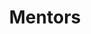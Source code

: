 ---
title: "Mentors"
meta_title: "Mentors - ENGREENVN"
description: "Connect with experienced mentors and take your project to the next level. Get guidance, support, and valuable insights on our mentor project website."
image: "/assets/action.jpg"
mentors:
    - image: "/assets/teams/meden.jpg"
      info: "<b>Dr. Meden F. Isaac-Lam</b>, Professor of Chemistry, College of Engineering and Sciences, Purdue University Northwest (IN, USA), a Ph. D. in Chemistry at the University of California, Davis. She has  a post-doctoral experience at the School of Pharmacy, University of California, San Francisco. Later, Dr. Meden Isaac-Lam taught undergraduate and graduate students at San Francisco State University Department of Chemistry. Currently, she is an Associate Professor of Chemistry at the College of Engineering and Sciences, Purdue University Northwest. Dr. Isaac-Lam received a Fulbright Scholar Award for the AY 2022-2023."

    - image: "/assets/teams/nhon-dang.jpg"
      info: "<b>Dr. Nhon DANG</b>, currently Dean of the School of Languages, Tan Tao University,earned his Ph.D. in Linguistics from the University of Social Sciences and Humanities, Vietnam National University in HCMC. He is an experienced lecturer of English with ongoing research-driven professional development. Dr. Nhon previously received a Fulbright scholarship to pursue a Master’s degree in TESOL at Minnesota State University. While completing his Master’s, he was one of several Fulbright students in Southeast Asia to be awarded a grant for educational purposes. In 2023, he led a team that won the US Department of State-sponsored AEIF with their innovative TESOL Unconference project. Dr. Nhon is also a Committee member of HCMC TESOL."
    
    - image: "/assets/teams/quang_ta.png"
      info: "<b>Dr. Quang Ta Van</b>, completed his PhD in Marine Biochemistry laboratory at Pukyong National University, Busan, Republic of Korea. His research focused on Cancer, Molecular pharmacology, Neurology, and Natural products. He has cooperated with members of the Pharmacology lab-Sungkyunkwan University, the Korean Food Research Institute, and the Marine Biochemistry lab- at Pukyong National University (Korea) and published many scientific papers in international journals such as American Journal of Physiology-Lung Cellular and Molecular Physiology, European Journal of Pharmaceutical Sciences, Marine Biotechnology, Life Sciences, Cellular Immunology, and ect… He is currently focusing on research on cancer and natural products that could contribute to improving human health."

    - image: "/assets/teams/nguyen-dien.jpg"
      info: "<b>Dr. Nguyen Thanh Dien</b>, Head of Science Office, holds a Doctorate in Environmental Engineering from Kyoto University, sponsored by the Japanese Government (Monbukagakusho: MEXT) Scholarship. His dissertation focused on the atmospheric behaviors and control measures of persistent organic pollutants. Currently, Dr. Dien's research interests are centered on mitigating air pollution from biomass waste and converting it into value-added products. He has published several papers in top-tier journals in the field of environmental sciences and has served as the managing editor of TTU Review, as well as a referee for numerous international journals such as Environmental Pollution (Elsevier) and Journal of Material Cycles and Waste Management (Springer)."

    - image: "/assets/teams/nguyen-trung.jpg"
      info: "<b>Dr. Nguyen Vu Hieu Trung</b>, career spans significant roles, including senior positions in casino management and surveillance with Marina Bay Sands Singapore, where he honed his expertise in operational security, risk management and customer services. At Tân Tạo University, he is dedicated to fostering a practical and innovative learning environment, preparing students to become successful entrepreneurs and ethical leaders in the business world. Dr. Nguyen actively engages in mentoring, emphasizing real-world applications and critical thinking in business education."
---